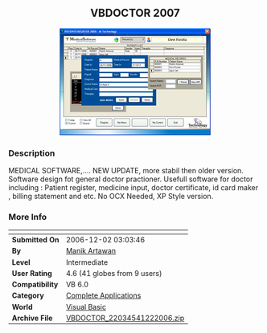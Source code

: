 ﻿<div align="center">

## VBDOCTOR 2007

<img src="PIC20061126837431319.jpg">
</div>

### Description

MEDICAL SOFTWARE,.... NEW UPDATE, more stabil then older version. Software design fot general doctor practioner. Usefull software for doctor including : Patient register, medicine input, doctor certificate, id card maker , billing statement and etc. No OCX Needed, XP Style version.
 
### More Info
 


<span>             |<span>
---                |---
**Submitted On**   |2006-12-02 03:03:46
**By**             |[Manik Artawan](https://github.com/Planet-Source-Code/PSCIndex/blob/master/ByAuthor/manik-artawan.md)
**Level**          |Intermediate
**User Rating**    |4.6 (41 globes from 9 users)
**Compatibility**  |VB 6\.0
**Category**       |[Complete Applications](https://github.com/Planet-Source-Code/PSCIndex/blob/master/ByCategory/complete-applications__1-27.md)
**World**          |[Visual Basic](https://github.com/Planet-Source-Code/PSCIndex/blob/master/ByWorld/visual-basic.md)
**Archive File**   |[VBDOCTOR\_22034541222006\.zip](https://github.com/Planet-Source-Code/manik-artawan-vbdoctor-2007__1-67198/archive/master.zip)








